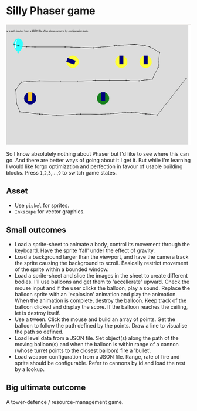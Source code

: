 # Silly Phaser game

![alt tag](https://raw.githubusercontent.com/plasticruler/phasergame/master/towers.gif)

So I know absolutely nothing about Phaser but I'd like to see where this can go. And there are better ways of going about it I get it. But while I'm learning I would like forgo optimization and perfection in favour of usable building blocks. Press `1`,`2`,`3`,...,`9` to switch game states. 

## Asset 
- Use `piskel` for sprites.
- `Inkscape` for vector graphics.

## Small outcomes

* Load a sprite-sheet to animate a body, control its movement through the keyboard. Have the sprite 'fall' under the effect of gravity.
* Load a background larger than the viewport, and have the camera track the sprite causing the background to scroll. Basically restrict movement of the sprite within a bounded window.
* Load a sprite-sheet and slice the images in the sheet to create different bodies. I'll use balloons and get them to 'accellerate' upward. Check the mouse input and if the user clicks the balloon, play a sound. Replace the balloon sprite with an 'explosion' animation and play the animation. When the animation is complete, destroy the balloon. Keep track of the balloon clicked and display the score. If the balloon reaches the ceiling, let is destroy itself.
* Use a tween. Click the mouse and build an array of points. Get the balloon to follow the path defined by the points. Draw a line to visualise the path so defined. 
* Load level data from a JSON file. Set object(s) along the path of the moving balloon(s) and when the balloon is within range of a cannon (whose turret points to the closest balloon) fire a 'bullet'. 
* Load weapon configuration from a JSON file. Range, rate of fire and sprite should be configurable. Refer to cannons by id and load the rest by a lookup.

## Big ultimate outcome
A tower-defence / resource-management game.
